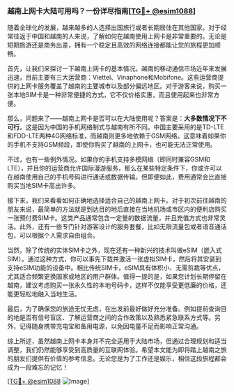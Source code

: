 ### 越南上网卡大陆可用吗？一份详尽指南[[TG💪+ @esim1088](https://t.me/s/esim1088)]

随着全球化的发展，越来越多的人选择出国旅行或者长期居住在其他国家。对于经常往返于中国和越南的人来说，了解如何在越南使用上网卡是非常重要的。无论是短期旅游还是商务出差，拥有一个稳定且高效的网络连接都能让您的旅程更加顺畅。

首先，让我们来探讨一下越南上网卡的基本情况。越南的移动通信市场近年来发展迅速，目前主要有三大运营商：Viettel、Vinaphone和Mobifone。这些运营商提供的上网卡服务覆盖了越南的主要城市以及部分偏远地区。对于游客来说，购买一张本地SIM卡是一种非常便捷的方式，它不仅价格实惠，而且使用起来也非常方便。

那么，问题来了——越南上网卡是否可以在大陆使用呢？答案是：**大多数情况下不可行**。这是因为中国的手机网络制式与越南有所不同。中国主要采用的是TD-LTE和FDD-LTE两种4G网络标准，而越南则更多地依赖于GSM网络。这意味着如果你的手机不支持GSM频段，即使你购买了越南的上网卡，也可能无法正常使用。

不过，也有一些例外情况。如果你的手机支持多模网络（即同时兼容GSM和LTE），并且你的运营商允许国际漫游服务，那么在某些特定条件下，你或许可以在越南使用自己的手机号码进行通话或数据传输。但即便如此，费用通常会比直接购买当地SIM卡高出许多。

接下来，我们来看看如何正确地选择适合自己的越南上网卡。对于初次前往越南的朋友来说，最简单的方法就是到达目的地后直接在当地机场或市区内的便利店购买一张预付费SIM卡。这类产品通常包含一定量的数据流量，并且充值方式也非常灵活。此外，还有一些专门针对游客设计的服务套餐，比如无限流量包或者语音通话包，可以根据个人需求自由组合。

当然，除了传统的实体SIM卡之外，现在还有一种新兴的技术叫做eSIM（嵌入式SIM）。通过这种方式，你可以事先下载并激活一张虚拟SIM卡，然后将其安装到支持eSIM功能的设备中。相比传统SIM卡，eSIM具有体积小、无需剪裁等优点，尤其适合频繁更换国家或地区的用户群体。值得一提的是，如果您计划长期停留在越南，建议考虑购买一张永久性的本地号码卡，这样不仅能享受更低廉的价格，还能更轻松地融入当地生活。

最后，为了确保您的旅途无忧无虑，在出发前最好做好充分准备。例如提前查询目的地是否有信号盲区、了解运营商之间的合作政策以及熟悉紧急联系方式等。另外，记得随身携带充电宝和备用电源，以免因电量不足而影响正常沟通。

综上所述，虽然越南上网卡本身并不完全适用于大陆市场，但通过合理规划和适当调整，我们仍然能够享受到高质量的互联网体验。希望本文能为即将踏上越南之旅的朋友们提供有价值的参考信息。无论您是为了工作还是娱乐，相信这段旅程都会成为一段难忘的记忆！

[[TG💪+ @esim1088](https://t.me/s/esim1088) ![Image](https://i.postimg.cc/4NQfJmqS/Snipaste-2025-05-13-00-14-12.png)]
